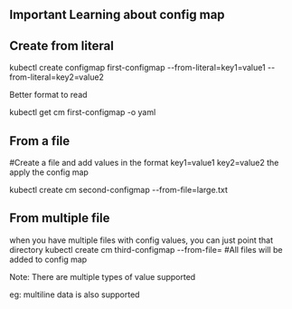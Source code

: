 ## Important Learning about config map

Create from literal
---

kubectl create configmap  first-configmap --from-literal=key1=value1 --from-literal=key2=value2

Better format to read 

kubectl get cm first-configmap -o yaml


From a file
---
#Create a file and add values in the format
key1=value1
key2=value2
the apply the config map

kubectl create cm second-configmap --from-file=large.txt

From multiple file
----
when you have multiple files with config values, you can just point that directory
kubectl create cm third-configmap --from-file=<path to that directory>  #All files will be added to config map

Note: There are multiple types of value supported 

eg: multiline data is also supported